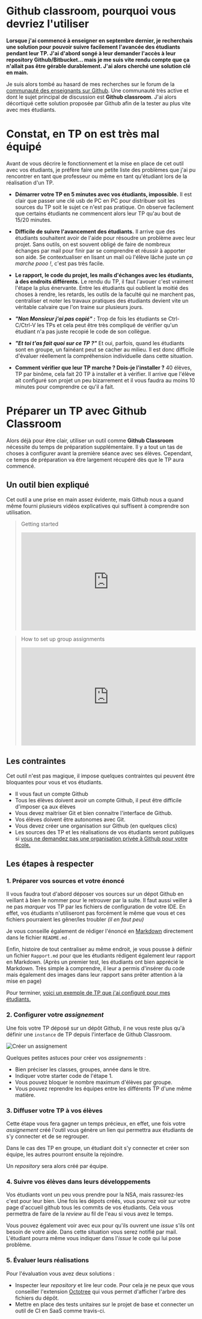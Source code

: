 # Github classroom, pourquoi vous devriez l'utiliser

**Lorsque j'ai commencé à enseigner en septembre dernier, je recherchais une solution
pour pouvoir suivre facilement l'avancée des étudiants pendant leur TP. J'ai d'abord songé à leur
demander l'accès à leur repository Github/Bitbucket... mais je me suis vite rendu compte que ça
n'allait pas être gérable durablement. J'ai alors cherché une solution clé en main.**

Je suis alors tombé au hasard de mes recherches sur le forum de la [communauté des
enseignants sur Github](https://education.github.community). Une communauté très active et dont le sujet
principal de discussion est **Github classroom**. J'ai alors décortiqué cette solution proposée par Github
afin de la tester au plus vite avec mes étudiants.

# Constat, en TP on est très mal équipé

Avant de vous décrire le fonctionnement et la mise en place de cet outil avec vos étudiants,
je préfère faire une petite liste des problèmes que j'ai pu rencontrer en tant que professeur
ou même en tant qu'étudiant lors de la réalisation d'un TP.

- **Démarrer votre TP en 5 minutes avec vos étudiants, impossible.**
  Il est clair que passer une clé usb de PC en PC pour distribuer soit les sources du TP soit
  le sujet ce n'est pas pratique. On observe facilement que certains étudiants
  ne commencent alors leur TP qu'au bout de 15/20 minutes.

- **Difficile de suivre l'avancement des étudiants.**
  Il arrive que des étudiants souhaitent avoir de l'aide pour résoudre un problème
  avec leur projet. Sans outils, on est souvent obligé de faire de nombreux échanges par
  mail pour finir par se comprendre et réussir à apporter son aide. Se contextualiser
  en lisant un mail où l'élève lâche juste un _ça marche pooo !_, c'est pas très facile.

- **Le rapport, le code du projet, les mails d'échanges avec les étudiants, à des endroits différents.**
  Le rendu du TP, il faut l'avouer c'est vraiment l'étape la plus énervante.
  Entre les étudiants qui oublient la moitié des choses à rendre, les retards,
  les outils de la faculté qui ne marchent pas, centraliser et noter les travaux pratiques des étudiants
  devient vite un véritable calvaire que l'on traine sur plusieurs jours.

- **_"Non Monsieur j'ai pas copié" :_**
  Trop de fois les étudiants se Ctrl-C/Ctrl-V les TPs et cela peut être
  très compliqué de vérifier qu'un étudiant n'a pas juste recopié le code de son collègue.

* **_"Et toi t'as fait quoi sur ce TP ?"_**
  Et oui, parfois, quand les étudiants sont en groupe, un fainéant peut se cacher au milieu.
  Il est donc difficile d'évaluer réellement la compréhension individuelle dans cette situation.

* **Comment vérifier que leur TP marche ? Dois-je l'installer ?**
  40 élèves, TP par binôme, cela fait 20 TP à installer et à vérifier. Il arrive que l'élève ait
  configuré son projet un peu bizarrement et il vous faudra au moins 10 minutes pour comprendre
  ce qu'il a fait.

# Préparer un TP avec Github Classroom

Alors déjà pour être clair, utiliser un outil comme **Github Classroom** nécessite du temps
de préparation supplémentaire. Il y a tout un tas de choses à configurer avant la première séance
avec ses élèves. Cependant, ce temps de préparation va être largement récupéré dès que le TP aura commencé.

## Un outil bien expliqué

Cet outil a une prise en main assez évidente, mais Github nous a quand même fourni
plusieurs vidéos explicatives qui suffisent à comprendre son utilisation.

<blockquote>
<p>Getting started</p>
<div style="position:relative;height:0;padding-bottom:56.25%"><iframe src="https://www.youtube.com/embed/ChA_zph7aao?ecver=2" width="640" height="360" frameborder="0" style="position:absolute;width:100%;height:100%;left:0" allowfullscreen></iframe></div>
</blockquote>

<blockquote>
<p>How to set up group assignments</p>
<div style="position:relative;height:0;padding-bottom:56.25%"><iframe src="https://www.youtube.com/embed/-52quDR2QSc?ecver=2" width="640" height="360" frameborder="0" style="position:absolute;width:100%;height:100%;left:0" allowfullscreen></iframe></div>
</blockquote>

## Les contraintes

Cet outil n'est pas magique, il impose quelques contraintes qui peuvent être
bloquantes pour vous et vos étudiants.

- Il vous faut un compte Github
- Tous les élèves doivent avoir un compte Github, il peut être difficile d'imposer ça aux élèves
- Vous devez maitriser Git et bien connaitre l'interface de Github.
- Vos élèves doivent être autonomes avec Git.
- Vous devez créer une organisation sur Github (en quelques clics)
- Les sources des TP et les réalisations de vos étudiants seront publiques si [vous
  ne demandez pas une organisation privée à Github pour votre école.](https://education.github.com/discount_requests/new)

## Les étapes à respecter

### 1. Préparer vos sources et votre énoncé

Il vous faudra tout d'abord déposer vos sources sur un dépot Github en
veillant à bien le nommer pour le retrouver par la suite. Il faut aussi veiller à ne pas
_marquer_ vos TP par les fichiers de configuration de votre IDE. En effet,
vos étudiants n'utiliseront pas forcément le même que vous et ces fichiers pourraient les gêner/les troubler
_(il en faut peu)_

Je vous conseille également de rédiger l'énoncé en [Markdown](https://guides.github.com/features/mastering-markdown/)
directement dans le fichier `README.md` .

Enfin, histoire de tout centraliser au même endroit, je vous pousse à
définir un fichier `Rapport.md` pour que les étudiants rédigent également leur rapport en Markdown.
(Après un premier test, les étudiants ont bien apprécié le Markdown. Très simple à comprendre, il leur a
permis d'insérer du code mais également des images dans leur rapport sans prêter attention à la mise en page)

Pour terminer, [voici un exemple de TP que j'ai configuré pour mes étudiants.](https://github.com/PolytechLyon/isi3-tp1-graph)

### 2. Configurer votre _assignement_

Une fois votre TP déposé sur un dépôt Github, il ne vous reste plus qu'à définir une `instance`
de TP depuis l'interface de Github Classroom.

![Créer un assignement](./assets/create-assignement.png)

Quelques petites astuces pour créer vos _assignements_ :

- Bien préciser les classes, groupes, année dans le titre.
- Indiquer votre starter code de l'étape 1.
- Vous pouvez bloquer le nombre maximum d'élèves par groupe.
- Vous pouvez reprendre les équipes entre les différents TP d'une même matière.

### 3. Diffuser votre TP à vos élèves

Cette étape vous fera gagner un temps précieux, en effet, une fois votre _assignement_ créé
l'outil vous génère un lien qui permettra aux étudiants de s'y connecter et de se regrouper.

Dans le cas des TP en groupe, un étudiant doit s'y connecter et créer son équipe, les autres pourront
ensuite la rejoindre.

Un _repository_ sera alors créé par équipe.

### 4. Suivre vos élèves dans leurs développements

Vos étudiants vont un peu vous prendre pour la NSA, mais rassurez-les c'est pour leur bien.
Une fois les dépots créés, vous pourrez voir sur votre page d'accueil github tous les commits
de vos étudiants. Cela vous permettra de faire de la _review_ au fil de l'eau si vous avez le temps.

Vous pouvez également voir avec eux pour qu'ils ouvrent une _issue_ s'ils ont besoin de votre aide.
Dans cette situation vous serez notifié par mail. L'étudiant pourra même vous indiquer dans l'_issue_
le code qui lui pose problème.

### 5. Évaluer leurs réalisations

Pour l'évaluation vous avez deux solutions :

- Inspecter leur _repository_ et lire leur code. Pour cela je ne peux que vous conseiller
  l'extension [Octotree](https://chrome.google.com/webstore/detail/octotree/bkhaagjahfmjljalopjnoealnfndnagc)
  qui vous permet d'afficher l'arbre des fichiers du dépôt.
- Mettre en place des tests unitaires sur le projet de base et connecter un outil de CI en SaaS comme travis-ci.
